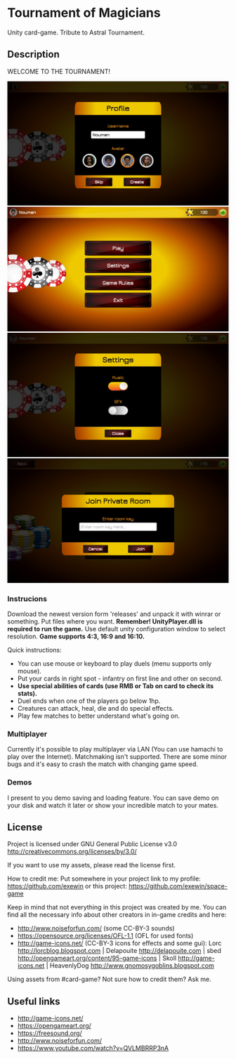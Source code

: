 # Tournament of Magicians

Unity card-game. Tribute to Astral Tournament.

## Description

WELCOME TO THE TOURNAMENT!

![alt text](https://github.com/kowalewskiadrian/Card-Game/blob/main/Assets/Board/1.jpg)
![alt text](https://github.com/kowalewskiadrian/Card-Game/blob/main/Assets/Board/2.jpg)
![alt text](https://github.com/kowalewskiadrian/Card-Game/blob/main/Assets/Board/3.jpg)
![alt text](https://github.com/kowalewskiadrian/Card-Game/blob/main/Assets/Board/4.jpg)


### Instrucions


  Download the newest version form 'releases' and unpack it with winrar or something. Put files where you want. 
**Remember! UnityPlayer.dll is required to run the game.**
Use default unity configuration window to select resolution.
**Game supports 4:3, 16:9 and 16:10.**

Quick instructions:
* You can use mouse or keyboard to play duels (menu supports only mouse).
* Put your cards in right spot - infantry on first line and other on second.
* **Use special abilities of cards (use RMB or Tab on card to check its stats).**
* Duel ends when one of the players go below 1hp.
* Creatures can attack, heal, die and do special effects.
* Play few matches to better understand what's going on.


### Multiplayer

  Currently it's possible to play multiplayer via LAN (You can use hamachi to play over the Internet). Matchmaking isn't supported. There are some minor bugs and it's easy to crash the match with changing game speed. 

### Demos

  I present to you demo saving and loading feature. You can save demo on your disk and watch it later or show your incredible match to your mates.

## License

Project is licensed under GNU General Public License v3.0 http://creativecommons.org/licenses/by/3.0/

If you want to use my assets, please read the license first.

How to credit me: Put somewhere in your project link to my profile: https://github.com/exewin or this project: https://github.com/exewin/space-game

Keep in mind that not everything in this project was created by me. You can find all the necessary info about other creators in in-game credits and here:

* http://www.noiseforfun.com/ (some CC-BY-3 sounds)
* https://opensource.org/licenses/OFL-1.1 (OFL for used fonts)
* http://game-icons.net/ (CC-BY-3 icons for effects and some gui):
Lorc http://lorcblog.blogspot.com | 
Delapouite http://delapouite.com | 
sbed http://opengameart.org/content/95-game-icons | 
Skoll http://game-icons.net | 
HeavenlyDog http://www.gnomosygoblins.blogspot.com

Using assets from #card-game? Not sure how to credit them? Ask me.



## Useful links

* http://game-icons.net/
* https://opengameart.org/
* https://freesound.org/
* http://www.noiseforfun.com/
* https://www.youtube.com/watch?v=QVLMBRRP3nA
